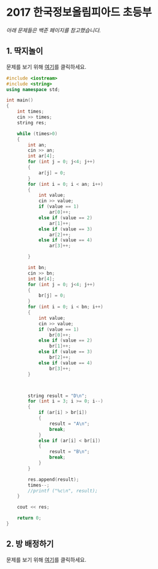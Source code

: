 # 2017 한국정보올림피아드 초등부
*아래 문제들은 백준 페이지를 참고했습니다.*

## 1. 딱지놀이

문제를 보기 위해 [여기](https://www.acmicpc.net/problem/14696)를 클릭하세요.


```cpp
#include <iostream>
#include <string>
using namespace std;

int main()
{
	int times;
	cin >> times;
	string res;

	while (times>0)
	{
		int an;
		cin >> an;
		int ar[4];
		for (int j = 0; j<4; j++)
		{
			ar[j] = 0;
		}
		for (int i = 0; i < an; i++)
		{
			int value;
			cin >> value;
			if (value == 1)
				ar[0]++;
			else if (value == 2)
				ar[1]++;
			else if (value == 3)
				ar[2]++;
			else if (value == 4)
				ar[3]++;

		}

		int bn;
		cin >> bn;
		int br[4];
		for (int j = 0; j<4; j++)
		{
			br[j] = 0;
		}
		for (int i = 0; i < bn; i++)
		{
			int value;
			cin >> value;
			if (value == 1)
				br[0]++;
			else if (value == 2)
				br[1]++;
			else if (value == 3)
				br[2]++;
			else if (value == 4)
				br[3]++;
		}



		string result = "D\n";
		for (int i = 3; i >= 0; i--)
		{
			if (ar[i] > br[i])
			{
				result = "A\n";
				break;
			}
			else if (ar[i] < br[i])
			{
				result = "B\n";
				break;
			}
		}

		res.append(result);
		times--;
		//printf ("%c\n", result);
	}

	cout << res;

	return 0;
}

```
## 2. 방 배정하기

문제를 보기 위해 [여기](https://www.acmicpc.net/problem/14696)를 클릭하세요.

```cpp
